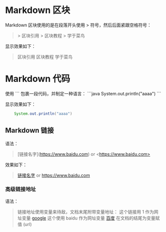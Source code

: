 # **Markdown 区块**

Markdown 区块使用的是在段落开头使用 > 符号，然后后面紧跟空格符号：

> \> 区块引用
> \> 区块教程
> \> 学于菜鸟

显示效果如下：

> 区块引用
> 区块教程
> 学于菜鸟


# **Markdown 代码**

使用 ``` 包裹一段代码，并制定一种语言：
\`\`\`java
System.out.println("aaaa")
\`\`\`

显示效果如下：
```java
    System.out.println("aaaa")
```

## **Markdown 链接**

语法：
>    \[链接名字](https://www.baidu.com)
>     or
>   \<https://www.baidu.com>

效果如下：

>    [链接名字](https://www.baidu.com)
>     or
>   <https://www.baidu.com>

### **高级链接地址**
语法：
> 链接地址使用变量来待敌，文档末尾附带变量地址：
> 这个链接用 1 作为网址变量 [google][1]
> 这个使用 baidu 作为网址变量 [百度][baidu]
> 在文档的结尾为变量赋值 (url)


[1]: http://www.google.com/
[baidu]: https://www.baidu.com

